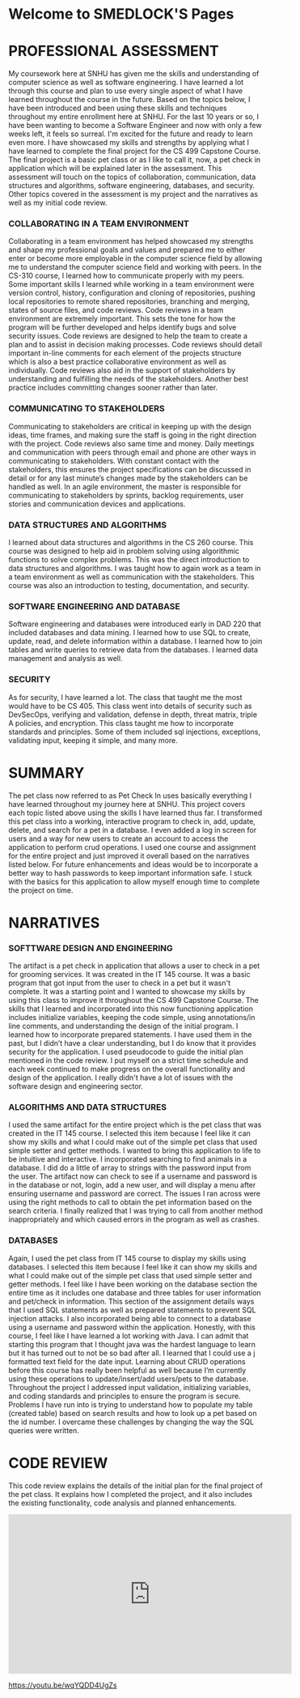 # Welcome to SMEDLOCK'S Pages


# PROFESSIONAL ASSESSMENT

My coursework here at SNHU has given me the skills and understanding of computer science as well as software engineering. I have learned a lot through this course and plan to use every single aspect of what I have learned throughout the course in the future. Based on the topics below, I have been introduced and been using these skills and techniques throughout my entire enrollment here at SNHU. For the last 10 years or so, I have been wanting to become a Software Engineer and now with only a few weeks left, it feels so surreal. I'm excited for the future and ready to learn even more. I have showcased my skills and strengths by applying what I have learned to complete the final project for the CS 499 Capstone Course. The final project is a basic pet class or as I like to call it, now, a pet check in application which will be explained later in the assessment. This assessment will touch on the topics of collaboration, communication, data structures and algorithms, software engineering, databases, and security. Other topics covered in the assessment is my project and the narratives as well as my initial code review.

### COLLABORATING IN A TEAM ENVIRONMENT

Collaborating in a team environment has helped showcased my strengths and shape my professional goals and values and prepared me to either enter or become more employable in the computer science field by allowing me to understand the computer science field and working with peers. In the CS-310 course, I learned how to communicate properly with my peers. Some important skills I learned while working in a team environment were version control, history, configuration and cloning of repositories, pushing local repositories to remote shared repositories, branching and merging, states of source files, and code reviews. Code reviews in a team environment are extremely important. This sets the tone for how the program will be further developed and helps identify bugs and solve security issues. Code reviews are designed to help the team to create a plan and to assist in decision making processes. Code reviews should detail important in-line comments for each element of the projects structure which is also a best practice collaborative environment as well as individually. Code reviews also aid in the support of stakeholders by understanding and fulfilling the needs of the stakeholders. Another best practice includes committing changes sooner rather than later. 

### COMMUNICATING TO STAKEHOLDERS

Communicating to stakeholders are critical in keeping up with the design ideas, time frames, and making sure the staff is going in the right direction with the project. Code reviews also same time and money. Daily meetings and communication with peers through email and phone are other ways in communicating to stakeholders. With constant contact with the stakeholders, this ensures the project specifications can be discussed in detail or for any last minute’s changes made by the stakeholders can be handled as well. In an agile environment, the master is responsible for communicating to stakeholders by sprints, backlog requirements, user stories and communication devices and applications.

### DATA STRUCTURES AND ALGORITHMS

I learned about data structures and algorithms in the CS 260 course. This course was designed to help aid in problem solving using algorithmic functions to solve complex problems. This was the direct introduction to data structures and algorithms. I was taught how to again work as a team in a team environment as well as communication with the stakeholders. This course was also an introduction to testing, documentation, and security. 

### SOFTWARE ENGINEERING AND DATABASE

Software engineering and databases were introduced early in DAD 220 that included databases and data mining. I learned how to use SQL to create, update, read, and delete information within a database. I learned how to join tables and write queries to retrieve data from the databases. I learned data management and analysis as well.

### SECURITY

As for security, I have learned a lot. The class that taught me the most would have to be CS 405. This class went into details of security such as DevSecOps, verifying and validation, defense in depth, threat matrix, triple A policies, and encryption. This class taught me how to incorporate standards and principles. Some of them included sql injections, exceptions, validating input, keeping it simple, and many more.

# SUMMARY
The pet class now referred to as Pet Check In uses basically everything I have learned throughout my journey here at SNHU. This project covers each topic listed above using the skills I have learned thus far. I transformed this pet class into a working, interactive program to check in, add, update, delete, and search for a pet in a database. I even added a log in screen for users and a way for new users to create an account to access the application to perform crud operations. I used one course and assignment for the entire project and just improved it overall based on the narratives listed below. For future enhancements and ideas would be to incorporate a better way to hash passwords to keep important information safe. I stuck with the basics for this application to allow myself enough time to complete the project on time. 

# NARRATIVES

### SOFTTWARE DESIGN AND ENGINEERING

The artifact is a pet check in application that allows a user to check in a pet for grooming services. It was created in the IT 145 course. It was a basic program that got input from the user to check in a pet but it wasn't complete. It was a starting point and I wanted to showcase my skills by using this class to improve it throughout the CS 499 Capstone Course. The skills that I learned and incorporated into this now functioning application includes initialize variables, keeping the code simple, using annotations/in line comments, and understanding the design of the initial program. I learned how to incorporate prepared statements. I have used them in the past, but I didn’t have a clear understanding, but I do know that it provides security for the application. I used pseudocode to guide the initial plan mentioned in the code review. I put myself on a strict time schedule and each week continued to make progress on the overall functionality and design of the application. I really didn't have a lot of issues with the software design and engineering sector.

### ALGORITHMS AND DATA STRUCTURES

I used the same artifact for the entire project which is the pet class that was created in the IT 145 course. I selected this item because I feel like it can show my skills and what I could make out of the simple pet class that used simple setter and getter methods. I wanted to bring this application to life to be intuitive and interactive. I incorporated searching to find animals in a database. I did do a little of array to strings with the password input from the user. The artifact now can check to see if a username and password is in the database or not, login, add a new user, and will display a menu after ensuring username and password are correct. The issues I ran across were using the right methods to call to obtain the pet information based on the search criteria. I finally realized that I was trying to call from another method inappropriately and which caused errors in the program as well as crashes.

### DATABASES

Again, I used the pet class from IT 145 course to display my skills using databases. I selected this item because I feel like it can show my skills and what I could make out of the simple pet class that used simple setter and getter methods. I feel like I have been working on the database section the entire time as it includes one database and three tables for user information and pet/check in information. This section of the assignment details ways that I used SQL statements as well as prepared statements to prevent SQL injection attacks. I also incorporated being able to connect to a database using a username and password within the application. Honestly, with this course, I feel like I have learned a lot working with Java. I can admit that starting this program that I thought java was the hardest language to learn but it has turned out to not be so bad after all. I learned that I could use a j formatted text field for the date input. Learning about CRUD operations before this course has really been helpful as well because I’m currently using these operations to update/insert/add users/pets to the database. Throughout the project I addressed input validation, initializing variables, and coding standards and principles to ensure the program is secure. Problems I have run into is trying to understand how to populate my table (created table) based on search results and how to look up a pet based on the id number. I overcame these challenges by changing the way the SQL queries were written.


# CODE REVIEW

This code review explains the details of the initial plan for the final project of the pet class. It explains how I completed the project, and it also includes the existing functionality, code analysis and planned enhancements.

<iframe width="560" height="315" src="https://www.youtube.com/watch?v=wqYQDD4UgZs" frameborder="0" allow="accelerometer; autoplay; clipboard-write; encrypted-media; gyroscope; picture-in-picture" allowfullscreen></iframe>

https://youtu.be/wqYQDD4UgZs

